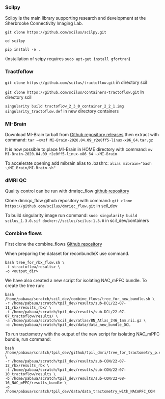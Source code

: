 ### Scilpy
Scilpy is the main library supporting research and development at the Sherbrooke Connectivity Imaging Lab.

`git clone https://github.com/scilus/scilpy.git`

`cd scilpy`

`pip install -e .`

(Installation of scipy requires `sudo apt-get install gfortran`)

### Tractfoflow
`git clone https://github.com/scilus/tractoflow.git` in directory scil

`git clone https://github.com/scilus/containers-tractoflow.git` in directory scil

`singularity build tractoflow_2_3_0_container_2_2_1.img singularity_tractoflow.def` in new directory containers


### MI-Brain
Download MI-Brain tarball from [Github repository releases](https://github.com/imeka/mi-brain/releases/tag/2020.04.09) then extract with command: `tar –xvzf MI-Brain-2020.04.09_r2e0ff5-linux-x86_64.tar.gz`

It is now possible to place MI-Brain in HOME directory with command: `mv MI-Brain-2020.04.09_r2e0ff5-linux-x86_64 ~/MI-Brain` 

To accelerate opening add mibrain alias to .bashrc: `alias mibrain="bash ~/MI_Brain/MI-Brain.sh"`

### dMRI QC
Quality control can be run with dmriqc_flow [github repository](https://github.com/scilus/dmriqc_flow)

Clone dmriqc_flow github repository with command: `git clone https://github.com/scilus/dmriqc_flow.git` in scil_dev

To build singularity image run command: `sudo singularity build scilus_1.3.0.sif docker://scilus/scilus:1.3.0` in scil_dev/containers

### Combine flows

First clone the combine_flows [Github repository](https://github.com/scilus/combine_flows)

When preparing the dataset for reconbundleX use command. 
```
bash tree_for_rbx_flow.sh \
-t <tractoflow/results> \
-o <output_dir>
```

We have also created a new script for isolating NAC_mPFC bundle. To create the tree run:
```
bash /home/pabaua/scratch/scil_dev/combine_flows/tree_for_new_bundle.sh \
-r /home/pabaua/scratch/tpil_dev/results/sub-DCL/22-07-11_rbx/results_rbx/ \
-t /home/pabaua/scratch/tpil_dev/results/sub-DCL/22-07-07_tractoflow/results/ \
-a /home/pabaua/scratch/scil_dev/atlas/BN_Atlas_246_1mm.nii.gz \
-o /home/pabaua/scratch/tpil_dev/data/data_new_bundle_DCL
```

To run tractometry with the output of the new script for isolating NAC_mPFC bundle, run command:
```
bash /home/pabaua/scratch/tpil_dev/github/tpil_dmri/tree_for_tractometry_p.sh \
-r /home/pabaua/scratch/tpil_dev/results/sub-CON/22-07-12_rbx/results_rbx \
-t /home/pabaua/scratch/tpil_dev/results/sub-CON/22-07-10_tractoflow/results \
-b /home/pabaua/scratch/tpil_dev/results/sub-CON/22-08-16_NAC_mPFC/results_bundle \
-o /home/pabaua/scratch/tpil_dev/data/data_tractometry_with_NACmPFC_CON
```



